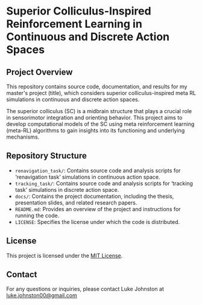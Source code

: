 # Superior Colliculus-Inspired Reinforcement Learning in Continuous and Discrete Action Spaces

## Project Overview

This repository contains source code, documentation, and results for my master's project (title), which considers superior colliculus-inspired meta RL simulations in continuous and discrete action spaces.

The superior colliculus (SC) is a midbrain structure that plays a crucial role in sensorimotor integration and orienting behavior. This project aims to develop computational models of the SC using meta reinforcement learning (meta-RL) algorithms to gain insights into its functioning and underlying mechanisms.

## Repository Structure

- `renavigation_task/`: Contains source code and analysis scripts for ‘renavigation task’ simulations in continuous action space.
- `tracking_task/`: Contains source code and analysis scripts for ‘tracking task’ simulations in discrete action space.
- `docs/`: Contains the project documentation, including the thesis, presentation slides, and related research papers.
- `README.md`: Provides an overview of the project and instructions for running the code.
- `LICENSE`: Specifies the license under which the code is distributed.

## License

This project is licensed under the [MIT License](LICENSE).

## Contact

For any questions or inquiries, please contact Luke Johnston at luke.johnston00@gmail.com
